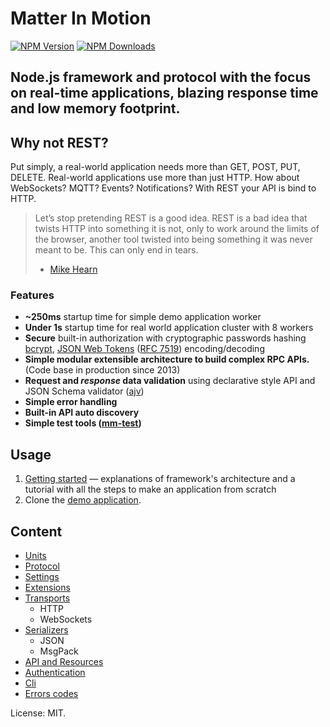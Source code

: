 # Matter In Motion

[![NPM Version](https://img.shields.io/npm/v/matter-in-motion.svg?style=flat-square)](https://www.npmjs.com/package/matter-in-motion)
[![NPM Downloads](https://img.shields.io/npm/dt/matter-in-motion.svg?style=flat-square)](https://www.npmjs.com/package/matter-in-motion)

## Node.js framework and protocol with the focus on real-time applications, blazing response time and low memory footprint.

## Why not REST?

Put simply, a real-world application needs more than GET, POST, PUT, DELETE. Real-world applications use more than just HTTP. How about WebSockets? MQTT? Events? Notifications? With REST your API is bind to HTTP.

> Let’s stop pretending REST is a good idea. REST is a bad idea that twists HTTP into something it is not, only to work around the limits of the browser, another tool twisted into being something it was never meant to be. This can only end in tears.
> - [Mike Hearn](https://blog.plan99.net/its-time-to-kill-the-web-974a9fe80c89)

### Features
* **~250ms** startup time for simple demo application worker
* **Under 1s** startup time for real world application cluster with 8 workers
* **Secure** built-in authorization with cryptographic passwords hashing [bcrypt](https://github.com/ncb000gt/node.bcrypt.js), [JSON Web Tokens](https://jwt.io) ([RFC 7519](https://tools.ietf.org/html/rfc7519)) encoding/decoding
* **Simple modular extensible architecture to build complex RPC APIs.** (Code base in production since 2013)
* **Request and _response_ data validation** using declarative style API and JSON Schema validator ([ajv](https://github.com/epoberezkin/ajv))
* **Simple error handling**
* **Built-in API auto discovery**
* **Simple test tools ([mm-test](https://github.com/matter-in-motion/mm-test))**

## Usage

1. [Getting started](https://github.com/matter-in-motion/mm/blob/master/docs/getting-started.md) — explanations of framework's architecture and a tutorial with all the steps to make an application from scratch
2. Clone the [demo application](https://github.com/matter-in-motion/demo).

## Content

* [Units](https://github.com/matter-in-motion/mm/blob/master/docs/units.md)
* [Protocol](https://github.com/matter-in-motion/mm/blob/master/docs/protocol.md)
* [Settings](https://github.com/matter-in-motion/mm/blob/master/docs/settings.md)
* [Extensions](https://github.com/matter-in-motion/mm/blob/master/docs/extensions.md)
* [Transports](https://github.com/matter-in-motion/mm/blob/master/docs/transports.md)
  - HTTP
  - WebSockets
* [Serializers](https://github.com/matter-in-motion/mm/blob/master/docs/serializers.md)
  - JSON
  - MsgPack
* [API and Resources](https://github.com/matter-in-motion/mm/blob/master/docs/api.md)
* [Authentication](https://github.com/matter-in-motion/mm/blob/master/docs/authentication.md)
* [Cli](https://github.com/matter-in-motion/mm/blob/master/docs/cli.md)
* [Errors codes](https://github.com/matter-in-motion/mm-errors)


License: MIT.
